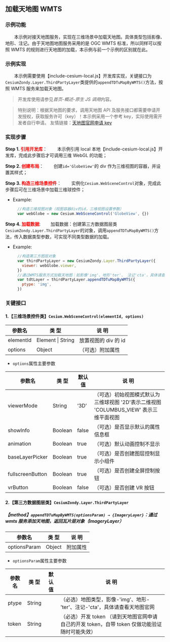 ## 加载天地图 WMTS

### 示例功能

&ensp;&ensp;&ensp;&ensp;本示例对接天地图服务，实现在三维场景中加载天地图。具体类型包括影像、地形、注记。由于天地图地图服务采用的是 OGC WMTS 标准，所以同样可以按照 WMTS 的规则进行天地图的加载，本示例与前一个示例的区别就在此。

### 示例实现

&ensp;&ensp;&ensp;&ensp;本示例需要使用【include-cesium-local.js】开发库实现，关键接口为`CesiumZondy.Layer.ThirdPartyLayer`类提供的`appendTDTuMapByWMTS()`方法，按照 WMTS 服务来加载天地图。

> 开发库使用请参见*首页-概述-原生 JS 调用*内容。

> 特别说明：根据天地图的要求，调用天地图 API 及服务接口都需要申请开发授权，获取服务许可（key）！本示例采用一个参考 key，实际使用需开发者自行申请。 友情链接：<a href="http://lbs.tianditu.gov.cn/home.html" target="_blank">天地图官网申请 key</a>

### 实现步骤

**Step 1. <font color=red>引用开发库</font>**：
&ensp;&ensp;&ensp;&ensp;本示例引用 local 本地【include-cesium-local.js】开发库，完成此步骤后才可调用三维 WebGL 的功能；

**Step 2. <font color=red>创建布局</font>**：
&ensp;&ensp;&ensp;&ensp;创建`id='GlobeView'`的 div 作为三维视图的容器，并设置其样式；

**Step 3. <font color=red>构造三维场景控件</font>**：
&ensp;&ensp;&ensp;&ensp;实例化`Cesium.WebSceneControl`对象，完成此步骤后可在三维场景中加载三维球控件；

- Example:

  ```javascript
    //构造三维视图对象（视图容器div的id，三维视图设置参数）
    var webGlobe = new Cesium.WebSceneControl('GlobeView', {})
  ```

**Step 4. <font color=red>加载数据</font>**:
&ensp;&ensp;&ensp;&ensp;加载数据：创建第三方数据图层类`CesiumZondy.Layer.ThirdPartyLayer`的对象，调用`appendTDTuMapByWMTS()`方法，传入数据类型参数，可实现不同类型数据的加载。

- Example:
  ```javascript
    //构造第三方图层对象
    var thirdPartyLayer = new CesiumZondy.Layer.ThirdPartyLayer({
      viewer: webGlobe.viewer,
    })
    //通过WMTS服务方式加载天地图：如影像'img'、地形'ter'、 注记'cta'，具体请查看天地图官网:
    var tdtLayer = thirdPartyLayer.appendTDTuMapByWMTS({
      ptype: 'img',
    })
  ```

### 关键接口

#### 1.【三维场景控件类】`Cesium.WebSceneControl(elementId, options)`

| 参数名    | 类 型             | 说 明                |
| --------- | ----------------- | -------------------- |
| elementId | Element \| String | 放置视图的 div 的 id |
| options   | Object            | （可选）附加属性     |

- `options`属性主要参数

| 参数名           | 类 型   | 默认值 | 说 明                                                                                  |
| ---------------- | ------- | ------ | -------------------------------------------------------------------------------------- |
| viewerMode       | String  | ‘3D’   | （可选）初始视图模式默认为三维球视图 '2D'表示二维视图 'COLUMBUS_VIEW' 表示三维平面视图 |
| showInfo         | Boolean | false  | （可选）是否显示默认的属性信息框                                                       |
| animation        | Boolean | true   | （可选）默认动画控制不显示                                                             |
| baseLayerPicker  | Boolean | true   | （可选）是否创建图层控制显示小组件                                                     |
| fullscreenButton | Boolean | true   | （可选）是否创建全屏控制按钮                                                           |
| vrButton         | Boolean | false  | （可选）是否创建 VR 按钮                                                               |

#### 2.【第三方数据图层类】`CesiumZondy.Layer.ThirdPartyLayer`

##### 【method】`appendTDTuMapByWMTS(optionsParam) → {ImageryLayer}`：通过 wmts 服务添加天地图，返回瓦片层对象（ImageryLayer）

| 参数名       | 类 型  | 说 明    |
| ------------ | ------ | -------- |
| optionsParam | Object | 附加属性 |

- `optionsParam`属性主要参数

| 参数名 | 类 型  | 默认值 | 说 明                                                                                          |
| ------ | ------ | ------ | ---------------------------------------------------------------------------------------------- |
| ptype  | String |        | （必选）地图类型，影像-'img'、地形-'ter'、注记-'cta'，具体请查看天地图官网                     |
| token  | String |        | （必选）开发 token （请到天地图官网申请自己的开发 token，自带 token 仅做功能验证随时可能失效） |
